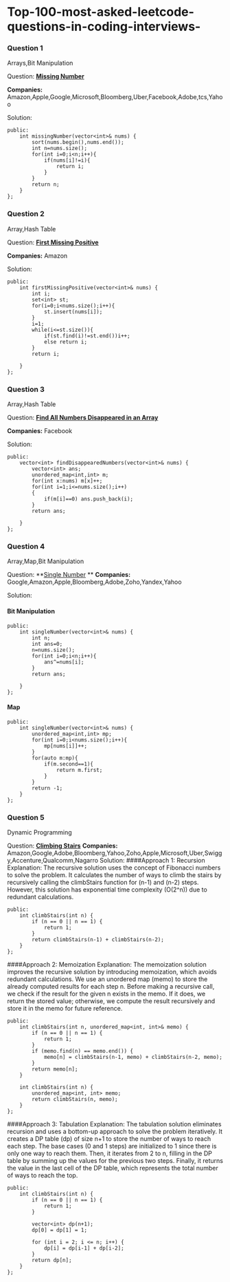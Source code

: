 # Top-100-most-asked-leetcode-questions-in-coding-interviews-


### Question 1
Arrays,Bit Manipulation

Question:
**[Missing Number](https://leetcode.com/problems/missing-number/description/)**

**Companies:** Amazon,Apple,Google,Microsoft,Bloomberg,Uber,Facebook,Adobe,tcs,Yahoo

Solution:
```class Solution {
public:
    int missingNumber(vector<int>& nums) {
        sort(nums.begin(),nums.end());
        int n=nums.size();
        for(int i=0;i<n;i++){
            if(nums[i]!=i){
                return i;
            }
        }
        return n;
    }
};
```
### Question 2
Array,Hash Table

Question:
**[First Missing Positive](https://leetcode.com/problems/first-missing-positive/description/)**

**Companies:** Amazon

Solution:
```class Solution {
public:
    int firstMissingPositive(vector<int>& nums) {
        int i;
        set<int> st;
        for(i=0;i<nums.size();i++){
            st.insert(nums[i]);
        }        
        i=1;
        while(i<=st.size()){
            if(st.find(i)!=st.end())i++;
            else return i;
        }
        return i;

    }
};
```

### Question 3
Array,Hash Table

Question:
**[Find All Numbers Disappeared in an Array](https://leetcode.com/problems/find-all-numbers-disappeared-in-an-array/description/)**

**Companies:** Facebook

Solution:
```class Solution {
public:
    vector<int> findDisappearedNumbers(vector<int>& nums) {
        vector<int> ans;
        unordered_map<int,int> m;
        for(int x:nums) m[x]++;
        for(int i=1;i<=nums.size();i++)
        {
            if(m[i]==0) ans.push_back(i); 
        }
        return ans;

    }
};
```

### Question 4
Array,Map,Bit Manipulation

Question:
**[Single Number](https://leetcode.com/problems/single-number/description/)
**
**Companies:** Google,Amazon,Apple,Bloomberg,Adobe,Zoho,Yandex,Yahoo

Solution:
#### Bit Manipulation
```class Solution {
public:
    int singleNumber(vector<int>& nums) {
        int n;
        int ans=0;
        n=nums.size();
        for(int i=0;i<n;i++){
            ans^=nums[i];
        }
        return ans;

    }
};
```
#### Map
```class Solution {
public:
    int singleNumber(vector<int>& nums) {
        unordered_map<int,int> mp;
        for(int i=0;i<nums.size();i++){
            mp[nums[i]]++;
        }
        for(auto m:mp){
            if(m.second==1){
                return m.first;
            }
        }
        return -1;
    }
};
```
### Question 5
Dynamic Programming

Question:
**[Climbing Stairs](https://leetcode.com/problems/climbing-stairs/description/)**
**Companies:** 	
Amazon,Google,Adobe,Bloomberg,Yahoo,Zoho,Apple,Microsoft,Uber,Swiggy,Accenture,Qualcomm,Nagarro
Solution:
####Approach 1: Recursion 
Explanation: The recursive solution uses the concept of Fibonacci numbers to solve the problem. It calculates the number of ways to climb the stairs by 
recursively calling the climbStairs function for (n-1) and (n-2) steps. However, this solution has exponential time complexity (O(2^n)) due to redundant 
calculations.
```class Solution {
public:
    int climbStairs(int n) {
        if (n == 0 || n == 1) {
            return 1;
        }
        return climbStairs(n-1) + climbStairs(n-2);
    }
};
```
####Approach 2: Memoization
Explanation: The memoization solution improves the recursive solution by introducing memoization, which avoids redundant calculations. We use an unordered map 
(memo) to store the already computed results for each step n. Before making a recursive call, we check if the result for the given n exists in the memo. If it 
does, we return the stored value; otherwise, we compute the result recursively and store it in the memo for future reference.
```class Solution {
public:
    int climbStairs(int n, unordered_map<int, int>& memo) {
        if (n == 0 || n == 1) {
            return 1;
        }
        if (memo.find(n) == memo.end()) {
            memo[n] = climbStairs(n-1, memo) + climbStairs(n-2, memo);
        }
        return memo[n];
    }

    int climbStairs(int n) {
        unordered_map<int, int> memo;
        return climbStairs(n, memo);
    }
};
```
####Approach 3: Tabulation
Explanation: The tabulation solution eliminates recursion and uses a bottom-up approach to solve the problem iteratively. It creates a DP table (dp) of size n+1 
to store the number of ways to reach each step. The base cases (0 and 1 steps) are initialized to 1 since there is only one way to reach them. Then, it iterates 
from 2 to n, filling in the DP table by summing up the values for the previous two steps. Finally, it returns the value in the last cell of the DP table, which 
represents the total number of ways to reach the top.
```class Solution {
public:
    int climbStairs(int n) {
        if (n == 0 || n == 1) {
            return 1;
        }

        vector<int> dp(n+1);
        dp[0] = dp[1] = 1;
        
        for (int i = 2; i <= n; i++) {
            dp[i] = dp[i-1] + dp[i-2];
        }
        return dp[n];
    }
};
```
